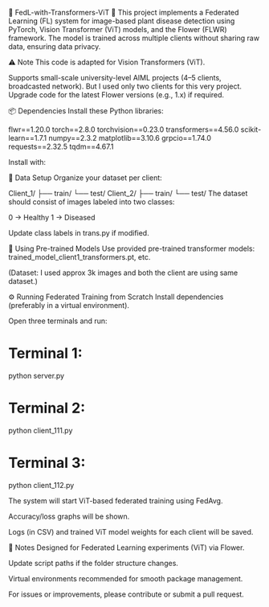 🧠 FedL-with-Transformers-ViT 🚀
This project implements a Federated Learning (FL) system for image-based plant disease detection using PyTorch, Vision Transformer (ViT) models, and the Flower (FLWR) framework. The model is trained across multiple clients without sharing raw data, ensuring data privacy.

⚠️ Note
This code is adapted for Vision Transformers (ViT).

Supports small-scale university-level AIML projects (4–5 clients, broadcasted network).
But I used only two clients for this very project.
Upgrade code for the latest Flower versions (e.g., 1.x) if required.

📦 Dependencies
Install these Python libraries:


flwr==1.20.0
torch==2.8.0
torchvision==0.23.0
transformers==4.56.0
scikit-learn==1.7.1
numpy==2.3.2
matplotlib==3.10.6
grpcio==1.74.0
requests==2.32.5
tqdm==4.67.1

Install with:


📁 Data Setup
Organize your dataset per client:


Client_1/
  ├── train/
  └── test/
Client_2/
  ├── train/
  └── test/
The dataset should consist of images labeled into two classes:

0 → Healthy
1 → Diseased


Update class labels in trans.py if modified.

💪 Using Pre-trained Models
Use provided pre-trained transformer models: trained_model_client1_transformers.pt, etc.

(Dataset: I used approx 3k images and both the client are using same dataset.)


⚙️ Running Federated Training from Scratch
Install dependencies (preferably in a virtual environment).

Open three terminals and run:

# Terminal 1:


python server.py
# Terminal 2:


python client_111.py
# Terminal 3:
python client_112.py

The system will start ViT-based federated training using FedAvg.

Accuracy/loss graphs will be shown.

Logs (in CSV) and trained ViT model weights for each client will be saved.

📝 Notes
Designed for Federated Learning experiments (ViT) via Flower.

Update script paths if the folder structure changes.

Virtual environments recommended for smooth package management.

For issues or improvements, please contribute or submit a pull request.
